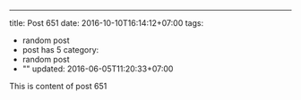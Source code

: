 ---
title: Post 651
date: 2016-10-10T16:14:12+07:00
tags:
  - random post
  - post has 5
category:
  - random post
  - ""
updated: 2016-06-05T11:20:33+07:00

This is content of post 651